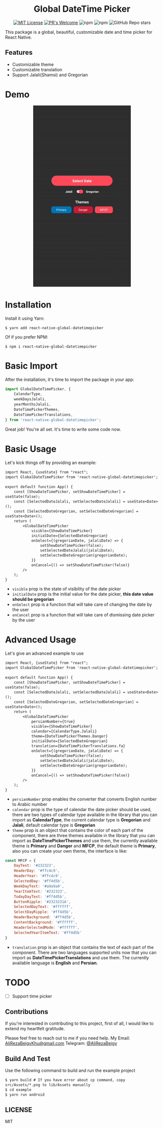 <h1 align="center">Global DateTime Picker</h1>

<div align="center">
    <p><a href="https://github.com/AliRezaBeigy/react-native-global-datetimepicker/blob/master/LICENSE"><img src="https://img.shields.io/badge/License-MIT-yellow.svg?style=for-the-badge" alt="MIT License"></a>
    <a href="http://makeapullrequest.com"><img src="https://img.shields.io/badge/PRs-welcome-brightgreen.svg?style=for-the-badge" alt="PR&#39;s Welcome"></a>
    <img src="https://img.shields.io/npm/v/react-native-global-datetimepicker?style=for-the-badge" alt="npm">
    <img src="https://img.shields.io/npm/dt/react-native-global-datetimepicker?style=for-the-badge" alt="npm">
    <img src="https://img.shields.io/github/stars/AliRezaBeigy/react-native-global-datetimepicker?style=for-the-badge" alt="GitHub Repo stars"></p>
</div>

This package is a global, beautiful, customizable date and time picker for React Native.

## Features

- Customizable theme
- Customizable translation
- Support Jalali(Shamsi) and Gregorian

# Demo
<p align="center">
  <img src="asset/example.gif" alt="DateTimePicker" width="320">
</p>

# Installation
Install it using Yarn:
```shell
$ yarn add react-native-global-datetimepicker
```
Of if you prefer NPM:
```shell
$ npm i react-native-global-datetimepicker
```

# Basic Import
After the installation, it's time to import the package in your app:
```ts
import GlobalDateTimePicker, {
    CalendarType,
    weekDaysJalali,
    yearMonthsJalali,
    DateTimePickerThemes,
    DateTimePickerTranslations,
} from 'react-native-global-datetimepicker';
```
Great job! You're all set. It's time to write some code now.

# Basic Usage
Let's kick things off by providing an example:
```tsx
import React, {useState} from "react";
import GlobalDateTimePicker from 'react-native-global-datetimepicker';

export default function App() {
    const [ShowDateTimePicker, setShowDateTimePicker] = useState(false);
    const [SelectedDateJalali, setSelectedDateJalali] = useState<Date>();
    const [SelectedDateGregorian, setSelectedDateGregorian] = useState<Date>();
    return (
        <GlobalDateTimePicker
            visible={ShowDateTimePicker}
            initialDate={SelectedDateGregorian}
            onSelect={(gregorianDate, jalaliDate) => {
                setShowDateTimePicker(false);
                setSelectedDateJalali(jalaliDate);
                setSelectedDateGregorian(gregorianDate);
            }}
            onCancel={() => setShowDateTimePicker(false)} 
        />
    );
}
```
- `visible` prop is the state of visibility of the date picker
- `initialDate` prop is the initial value for the date picker, **this date value should be gregorian**
- `onSelect` prop is a function that will take care of changing the date by the user
- `onCancel` prop is a function that will take care of dismissing date picker by the user

# Advanced Usage
Let's give an advanced example to use
```tsx
import React, {useState} from "react";
import GlobalDateTimePicker from 'react-native-global-datetimepicker';

export default function App() {
    const [ShowDateTimePicker, setShowDateTimePicker] = useState(false);
    const [SelectedDateJalali, setSelectedDateJalali] = useState<Date>();
    const [SelectedDateGregorian, setSelectedDateGregorian] = useState<Date>();
    return (
        <GlobalDateTimePicker
            persianNumber={true}
            visible={ShowDateTimePicker}
            calendar={CalendarType.Jalali}
            theme={DateTimePickerThemes.Danger}
            initialDate={SelectedDateGregorian}
            translation={DateTimePickerTranslations.fa}
            onSelect={(gregorianDate, jalaliDate) => {
                setShowDateTimePicker(false);
                setSelectedDateJalali(jalaliDate);
                setSelectedDateGregorian(gregorianDate);
            }}
            onCancel={() => setShowDateTimePicker(false)} 
        />
    );
}
```
- `persianNumber` prop enables the converter that converts English number to Arabic number
- `calendar` prop is the type of calendar the date picker should be used, there are two types of calendar
  type available in the library that you can import as **CalendarType**, the current calendar
  type is **Gregorian** and **Jalali**, default calendar type is **Gregorian**
- `theme` prop is an object that contains the color of each part of the component, there are three themes available
  in the library that you can import as **DateTimePickerThemes** and use them, the currently available theme
  is **Primary** and **Danger** and **MFCP**, the default theme is **Primary**, also you can create your
  own theme, the interface is like:
```js
const MFCP = {
    DayText: '#232323',
    HeaderDay: '#ffc4c9',
    HeaderYear: '#ffc4c9',
    SelectedDay: '#ff4d5b',
    WeekDayText: '#a9a9a9',
    YearItemText: '#232323',
    TodayDayText: '#ff4d5b',
    ButtonRipple: '#2323231A',
    SelectedDayText: '#ffffff',
    SelectDayRipple: '#ff4d5b',
    HeaderBackground: '#ff4d5b',
    ContentBackground: '#ffffff',
    HeaderSelectedMode: '#ffffff',
    SelectedYearItemText: '#ff4d5b'
}
```
- `translation` prop is an object that contains the text of each part of the component. There are two languages supported units now that you can import as **DateTimePickerTranslations** and use them. The currently available language is **English** and **Persian**.

# TODO
- [ ] Support time picker

## Contributions
If you're interested in contributing to this project, first of all, I would like to extend my heartfelt gratitude.

Please feel free to reach out to me if you need help. My Email: AliRezaBeigyKhu@gmail.com
Telegram: [@AliRezaBeigy](https://t.me/AliRezaBeigyKhu)

## Build And Test
Use the following command to build and run the example project
```shell
$ yarn build # If you have error about cp command, copy src/Assets/*.png to lib/Assets manually
$ cd example
$ yarn run android
```

## LICENSE

MIT